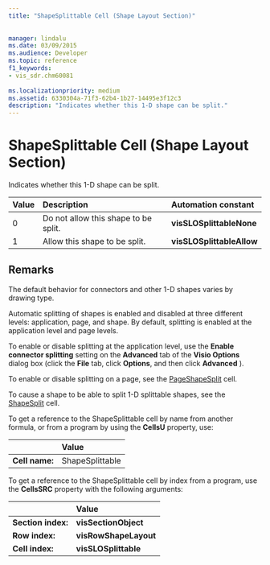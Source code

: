 ```yaml
---
title: "ShapeSplittable Cell (Shape Layout Section)"
 
 
manager: lindalu
ms.date: 03/09/2015
ms.audience: Developer
ms.topic: reference
f1_keywords:
- vis_sdr.chm60081
 
ms.localizationpriority: medium
ms.assetid: 6330304a-71f3-62b4-1b27-14495e3f12c3
description: "Indicates whether this 1-D shape can be split."
---
```


# ShapeSplittable Cell (Shape Layout Section)

Indicates whether this 1-D shape can be split. 
  
|**Value**|**Description**|**Automation constant**|
|:-----|:-----|:-----|
| 0  <br/> | Do not allow this shape to be split. |**visSLOSplittableNone** <br/> |
| 1  <br/> | Allow this shape to be split. |**visSLOSplittableAllow** <br/> |
   
## Remarks

The default behavior for connectors and other 1-D shapes varies by drawing type. 
  
Automatic splitting of shapes is enabled and disabled at three different levels: application, page, and shape. By default, splitting is enabled at the application level and page levels. 
  
To enable or disable splitting at the application level, use the **Enable connector splitting** setting on the **Advanced** tab of the **Visio Options** dialog box (click the **File** tab, click **Options**, and then click **Advanced** ). 
  
To enable or disable splitting on a page, see the [PageShapeSplit](pageshapesplit-cell-page-layout-section.md) cell. 
  
To cause a shape to be able to split 1-D splittable shapes, see the [ShapeSplit](shapesplit-cell-shape-layout-section.md) cell. 
  
To get a reference to the ShapeSplittable cell by name from another formula, or from a program by using the **CellsU** property, use: 
  
||Value |
|:-----|:-----|
| **Cell name:**  <br/> | ShapeSplittable  <br/> |
   
To get a reference to the ShapeSplittable cell by index from a program, use the **CellsSRC** property with the following arguments: 
  
||Value |
|:-----|:-----|
| **Section index:**  <br/> |**visSectionObject** <br/> |
| **Row index:**  <br/> |**visRowShapeLayout** <br/> |
| **Cell index:**  <br/> |**visSLOSplittable** <br/> |
   

